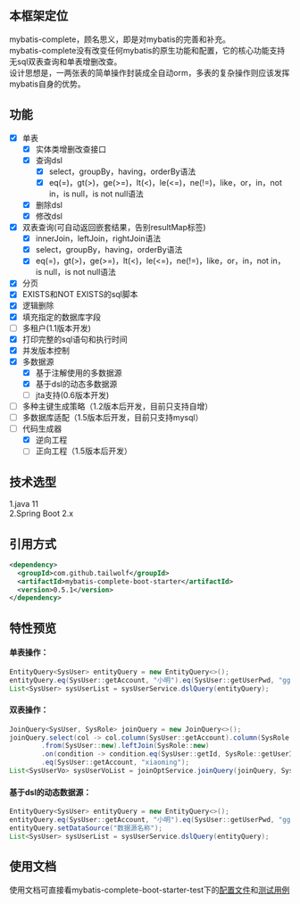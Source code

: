 ## 本框架定位
mybatis-complete，顾名思义，即是对mybatis的完善和补充。  
mybatis-complete没有改变任何mybatis的原生功能和配置，它的核心功能支持无sql双表查询和单表增删改查。  
设计思想是，一两张表的简单操作封装成全自动orm，多表的复杂操作则应该发挥mybatis自身的优势。

## 功能
- [x] 单表
  - [x] 实体类增删改查接口
  - [x] 查询dsl
    - [x] select，groupBy，having，orderBy语法
    - [x] eq(=)，gt(>)，ge(>=)，lt(<)，le(<=)，ne(!=)，like，or，in，not in，is null，is not null语法
  - [x] 删除dsl
  - [x] 修改dsl
- [x] 双表查询(可自动返回嵌套结果，告别resultMap标签)
  - [x] innerJoin，leftJoin，rightJoin语法
  - [x] select，groupBy，having，orderBy语法
  - [x] eq(=)，gt(>)，ge(>=)，lt(<)，le(<=)，ne(!=)，like，or，in，not in，is null，is not null语法
- [x] 分页
- [x] EXISTS和NOT EXISTS的sql脚本
- [x] 逻辑删除
- [x] 填充指定的数据库字段
- [ ] 多租户(1.1版本开发)
- [x] 打印完整的sql语句和执行时间
- [x] 并发版本控制
- [x] 多数据源
  - [x] 基于注解使用的多数据源
  - [x] 基于dsl的动态多数据源
  - [ ] jta支持(0.6版本开发)
- [ ] 多种主键生成策略（1.2版本后开发，目前只支持自增）
- [ ] 多数据库适配（1.5版本后开发，目前只支持mysql）
- [ ] 代码生成器
  - [x] 逆向工程
  - [ ] 正向工程（1.5版本后开发）

## 技术选型
1.java 11  
2.Spring Boot 2.x

## 引用方式
```xml
<dependency>
  <groupId>com.github.tailwolf</groupId>
  <artifactId>mybatis-complete-boot-starter</artifactId>
  <version>0.5.1</version>
</dependency>
```

## 特性预览
#### 单表操作：  
```java
EntityQuery<SysUser> entityQuery = new EntityQuery<>();
entityQuery.eq(SysUser::getAccount, "小明").eq(SysUser::getUserPwd, "ggg").asc(SysUser::getId);
List<SysUser> sysUserList = sysUserService.dslQuery(entityQuery);
```
#### 双表操作：  
```java
JoinQuery<SysUser, SysRole> joinQuery = new JoinQuery<>();
joinQuery.select(col -> col.column(SysUser::getAccount).column(SysRole::getRoleName))
        .from(SysUser::new).leftJoin(SysRole::new)
        .on(condition -> condition.eq(SysUser::getId, SysRole::getUserId))
        .eq(SysUser::getAccount, "xiaoming");
List<SysUserVo> sysUserVoList = joinOptService.joinQuery(joinQuery, SysUserVo.class);
```
#### 基于dsl的动态数据源：  
```java
EntityQuery<SysUser> entityQuery = new EntityQuery<>();
entityQuery.eq(SysUser::getAccount, "小明").eq(SysUser::getUserPwd, "ggg").asc(SysUser::getId);
entityQuery.setDataSource("数据源名称");
List<SysUser> sysUserList = sysUserService.dslQuery(entityQuery);
```

## 使用文档
使用文档可直接看mybatis-complete-boot-starter-test下的[配置文件](https://github.com/tailwolf/mybatis-complete/blob/0.x/mybatis-complete-boot-starter-test/src/main/resources/application.yml)和[测试用例](https://github.com/tailwolf/mybatis-complete/tree/0.x/mybatis-complete-boot-starter-test/src/test/java/com/tailwolf/test/doc)
